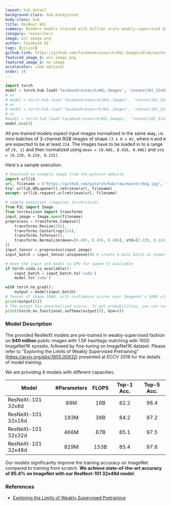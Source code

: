 ```yaml
---
layout: hub_detail
background-class: hub-background
body-class: hub
title: ResNext WSL
summary: ResNext models trained with billion scale weakly-supervised data.
category: researchers
image: wsl-image.png
author: Facebook AI
tags: [vision]
github-link: https://github.com/facebookresearch/WSL-Images/blob/master/hubconf.py
featured_image_1: wsl-image.png
featured_image_2: no-image
accelerator: cuda-optional
order: 10
---
```


```python
import torch
model = torch.hub.load('facebookresearch/WSL-Images', 'resnext101_32x8d_wsl')
# or
# model = torch.hub.load('facebookresearch/WSL-Images', 'resnext101_32x16d_wsl')
# or
# model = torch.hub.load('facebookresearch/WSL-Images', 'resnext101_32x32d_wsl')
# or
#model = torch.hub.load('facebookresearch/WSL-Images', 'resnext101_32x48d_wsl')
model.eval()
```

All pre-trained models expect input images normalized in the same way,
i.e. mini-batches of 3-channel RGB images of shape `(3 x H x W)`, where `H` and `W` are expected to be at least `224`.
The images have to be loaded in to a range of `[0, 1]` and then normalized using `mean = [0.485, 0.456, 0.406]`
and `std = [0.229, 0.224, 0.225]`.

Here's a sample execution.

```python
# Download an example image from the pytorch website
import urllib
url, filename = ("https://github.com/pytorch/hub/raw/master/dog.jpg", "dog.jpg")
try: urllib.URLopener().retrieve(url, filename)
except: urllib.request.urlretrieve(url, filename)
```

```python
# sample execution (requires torchvision)
from PIL import Image
from torchvision import transforms
input_image = Image.open(filename)
preprocess = transforms.Compose([
    transforms.Resize(256),
    transforms.CenterCrop(224),
    transforms.ToTensor(),
    transforms.Normalize(mean=[0.485, 0.456, 0.406], std=[0.229, 0.224, 0.225]),
])
input_tensor = preprocess(input_image)
input_batch = input_tensor.unsqueeze(0) # create a mini-batch as expected by the model

# move the input and model to GPU for speed if available
if torch.cuda.is_available():
    input_batch = input_batch.to('cuda')
    model.to('cuda')

with torch.no_grad():
    output = model(input_batch)
# Tensor of shape 1000, with confidence scores over Imagenet's 1000 classes
print(output[0])
# The output has unnormalized scores. To get probabilities, you can run a softmax on it.
print(torch.nn.functional.softmax(output[0], dim=0))

```

### Model Description
The provided ResNeXt models are pre-trained in weakly-supervised fashion on **940 million** public images with 1.5K hashtags matching with 1000 ImageNet1K synsets, followed by fine-tuning on ImageNet1K dataset.  Please refer to "Exploring the Limits of Weakly Supervised Pretraining" (https://arxiv.org/abs/1805.00932) presented at ECCV 2018 for the details of model training.

We are providing 4 models with different capacities.

| Model              | #Parameters | FLOPS | Top-1 Acc. | Top-5 Acc. |
| ------------------ | :---------: | :---: | :--------: | :--------: |
| ResNeXt-101 32x8d  | 88M         | 16B   |    82.2    |  96.4      |
| ResNeXt-101 32x16d | 193M        | 36B   |    84.2    |  97.2      |
| ResNeXt-101 32x32d | 466M        | 87B   |    85.1    |  97.5      |
| ResNeXt-101 32x48d | 829M        | 153B  |    85.4    |  97.6      |

Our models significantly improve the training accuracy on ImageNet compared to training from scratch. **We achieve state-of-the-art accuracy of 85.4% on ImageNet with our ResNext-101 32x48d model.**

### References

 - [Exploring the Limits of Weakly Supervised Pretraining](https://arxiv.org/abs/1805.00932)
